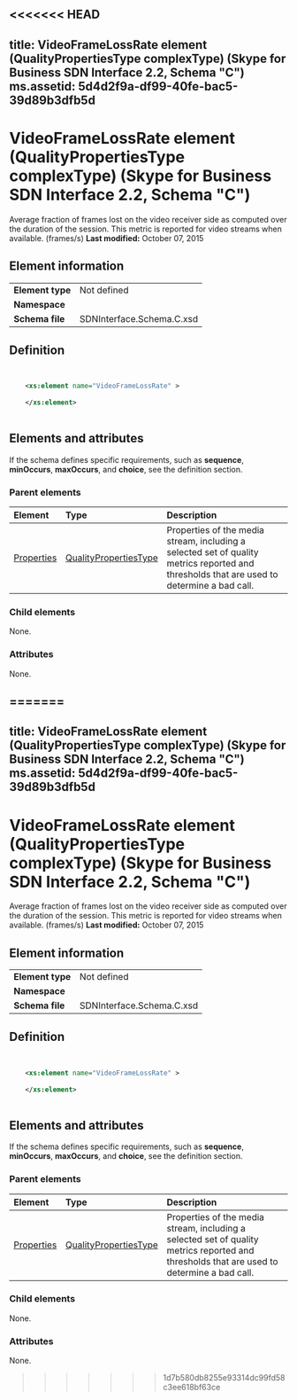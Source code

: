 <<<<<<< HEAD
---
title: VideoFrameLossRate element (QualityPropertiesType complexType) (Skype for Business SDN Interface 2.2, Schema "C")
ms.assetid: 5d4d2f9a-df99-40fe-bac5-39d89b3dfb5d
---


# VideoFrameLossRate element (QualityPropertiesType complexType) (Skype for Business SDN Interface 2.2, Schema "C")
Average fraction of frames lost on the video receiver side as computed over the duration of the session. This metric is reported for video streams when available. (frames/s) 
 **Last modified:** October 07, 2015
  
    
    


## Element information


|||
|:-----|:-----|
|**Element type**|Not defined |
|**Namespace**||
|**Schema file**|SDNInterface.Schema.C.xsd |
   

## Definition


```XML


    <xs:element name="VideoFrameLossRate" >
    
    </xs:element>
  
```


## Elements and attributes

If the schema defines specific requirements, such as **sequence**, **minOccurs**, **maxOccurs**, and **choice**, see the definition section. 
  
    
    

### Parent elements



|**Element**|**Type**|**Description**|
|:-----|:-----|:-----|
| [Properties](properties-element-qualitytype-complextype.md)| [QualityPropertiesType](qualitypropertiestype-complextype-1.md)|Properties of the media stream, including a selected set of quality metrics reported and thresholds that are used to determine a bad call. |
   

### Child elements

None. 
  
    
    

### Attributes

None. 
  
    
    

=======
---
title: VideoFrameLossRate element (QualityPropertiesType complexType) (Skype for Business SDN Interface 2.2, Schema "C")
ms.assetid: 5d4d2f9a-df99-40fe-bac5-39d89b3dfb5d
---


# VideoFrameLossRate element (QualityPropertiesType complexType) (Skype for Business SDN Interface 2.2, Schema "C")
Average fraction of frames lost on the video receiver side as computed over the duration of the session. This metric is reported for video streams when available. (frames/s) 
 **Last modified:** October 07, 2015
  
    
    


## Element information


|||
|:-----|:-----|
|**Element type**|Not defined |
|**Namespace**||
|**Schema file**|SDNInterface.Schema.C.xsd |
   

## Definition


```XML


    <xs:element name="VideoFrameLossRate" >
    
    </xs:element>
  
```


## Elements and attributes

If the schema defines specific requirements, such as **sequence**, **minOccurs**, **maxOccurs**, and **choice**, see the definition section. 
  
    
    

### Parent elements



|**Element**|**Type**|**Description**|
|:-----|:-----|:-----|
| [Properties](properties-element-qualitytype-complextype.md)| [QualityPropertiesType](qualitypropertiestype-complextype-1.md)|Properties of the media stream, including a selected set of quality metrics reported and thresholds that are used to determine a bad call. |
   

### Child elements

None. 
  
    
    

### Attributes

None. 
  
    
    

>>>>>>> 1d7b580db8255e93314dc99fd58c3ee618bf63ce
